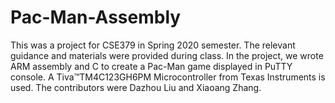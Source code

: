 # Pac-Man-Assembly
This was a project for CSE379 in Spring 2020 semester. The relevant guidance and materials were provided during class. In the project, we wrote ARM assembly and C to create a Pac-Man game displayed in PuTTY console. A Tiva™TM4C123GH6PM Microcontroller from Texas Instruments is used. The contributors were Dazhou Liu and Xiaoang Zhang.
